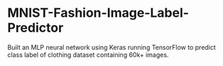 # MNIST-Fashion-Image-Label-Predictor
Built an MLP neural network using Keras running TensorFlow to predict class label of clothing dataset containing 60k+ images.
